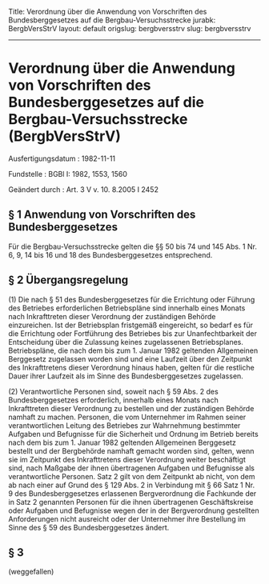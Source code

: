 Title: Verordnung über die Anwendung von Vorschriften des Bundesberggesetzes auf die
  Bergbau-Versuchsstrecke
jurabk: BergbVersStrV
layout: default
origslug: bergbversstrv
slug: bergbversstrv

---

# Verordnung über die Anwendung von Vorschriften des Bundesberggesetzes auf die Bergbau-Versuchsstrecke (BergbVersStrV)

Ausfertigungsdatum
:   1982-11-11

Fundstelle
:   BGBl I: 1982, 1553, 1560

Geändert durch
:   Art. 3 V v. 10. 8.2005 I 2452


## § 1 Anwendung von Vorschriften des Bundesberggesetzes

Für die Bergbau-Versuchsstrecke gelten die §§ 50 bis 74 und 145 Abs. 1
Nr. 6, 9, 14 bis 16 und 18 des Bundesberggesetzes entsprechend.


## § 2 Übergangsregelung

(1) Die nach § 51 des Bundesberggesetzes für die Errichtung oder
Führung des Betriebes erforderlichen Betriebspläne sind innerhalb
eines Monats nach Inkrafttreten dieser Verordnung der zuständigen
Behörde einzureichen. Ist der Betriebsplan fristgemäß eingereicht, so
bedarf es für die Errichtung oder Fortführung des Betriebes bis zur
Unanfechtbarkeit der Entscheidung über die Zulassung keines
zugelassenen Betriebsplanes. Betriebspläne, die nach dem bis zum 1.
Januar 1982 geltenden Allgemeinen Berggesetz zugelassen worden sind
und eine Laufzeit über den Zeitpunkt des Inkrafttretens dieser
Verordnung hinaus haben, gelten für die restliche Dauer ihrer Laufzeit
als im Sinne des Bundesberggesetzes zugelassen.

(2) Verantwortliche Personen sind, soweit nach § 59 Abs. 2 des
Bundesberggesetzes erforderlich, innerhalb eines Monats nach
Inkrafttreten dieser Verordnung zu bestellen und der zuständigen
Behörde namhaft zu machen. Personen, die vom Unternehmer im Rahmen
seiner verantwortlichen Leitung des Betriebes zur Wahrnehmung
bestimmter Aufgaben und Befugnisse für die Sicherheit und Ordnung im
Betrieb bereits nach dem bis zum 1. Januar 1982 geltenden Allgemeinen
Berggesetz bestellt und der Bergbehörde namhaft gemacht worden sind,
gelten, wenn sie im Zeitpunkt des Inkrafttretens dieser Verordnung
weiter beschäftigt sind, nach Maßgabe der ihnen übertragenen Aufgaben
und Befugnisse als verantwortliche Personen. Satz 2 gilt von dem
Zeitpunkt ab nicht, von dem ab nach einer auf Grund des § 129 Abs. 2
in Verbindung mit § 66 Satz 1 Nr. 9 des Bundesberggesetzes erlassenen
Bergverordnung die Fachkunde der in Satz 2 genannten Personen für die
ihnen übertragenen Geschäftskreise oder Aufgaben und Befugnisse wegen
der in der Bergverordnung gestellten Anforderungen nicht ausreicht
oder der Unternehmer ihre Bestellung im Sinne des § 59 des
Bundesberggesetzes ändert.


## § 3

(weggefallen)

